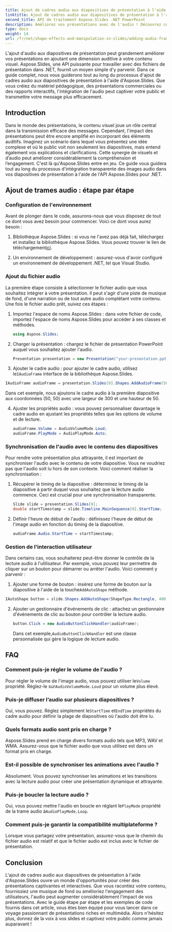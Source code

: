 ```yaml
---
title: Ajout de cadres audio aux diapositives de présentation à l'aide d'Aspose.Slides
linktitle: Ajout de cadres audio aux diapositives de présentation à l'aide d'Aspose.Slides
second_title: API de traitement Aspose.Slides .NET PowerPoint
description: Améliorez vos présentations avec de l'audio ! Découvrez comment ajouter des images audio aux diapositives de présentation à l'aide de l'API Aspose.Slides pour .NET. Obtenez des conseils étape par étape et des exemples de code.
type: docs
weight: 14
url: /fr/net/shape-effects-and-manipulation-in-slides/adding-audio-frames/
---
```


L'ajout d'audio aux diapositives de présentation peut grandement améliorer vos présentations en ajoutant une dimension auditive à votre contenu visuel. Aspose.Slides, une API puissante pour travailler avec des fichiers de présentation dans .NET, fournit un moyen simple d'y parvenir. Dans ce guide complet, nous vous guiderons tout au long du processus d'ajout de cadres audio aux diapositives de présentation à l'aide d'Aspose.Slides. Que vous créiez du matériel pédagogique, des présentations commerciales ou des rapports interactifs, l'intégration de l'audio peut captiver votre public et transmettre votre message plus efficacement.

## Introduction

Dans le monde des présentations, le contenu visuel joue un rôle central dans la transmission efficace des messages. Cependant, l'impact des présentations peut être encore amplifié en incorporant des éléments auditifs. Imaginez un scénario dans lequel vous présentez une idée complexe et où le public voit non seulement les diapositives, mais entend également vos explications et clarifications. Cette synergie de visuels et d’audio peut améliorer considérablement la compréhension et l’engagement. C'est là qu'Aspose.Slides entre en jeu. Ce guide vous guidera tout au long du processus d'intégration transparente des images audio dans vos diapositives de présentation à l'aide de l'API Aspose.Slides pour .NET.

## Ajout de trames audio : étape par étape

### Configuration de l'environnement

Avant de plonger dans le code, assurons-nous que vous disposez de tout ce dont vous avez besoin pour commencer. Voici ce dont vous aurez besoin :

1.  Bibliothèque Aspose.Slides : si vous ne l'avez pas déjà fait, téléchargez et installez la bibliothèque Aspose.Slides. Vous pouvez trouver le lien de téléchargement[ici](https://releases.aspose.com/slides/net/).

2. Un environnement de développement : assurez-vous d'avoir configuré un environnement de développement .NET, tel que Visual Studio.

### Ajout du fichier audio

La première étape consiste à sélectionner le fichier audio que vous souhaitez intégrer à votre présentation. Il peut s'agir d'une piste de musique de fond, d'une narration ou de tout autre audio complétant votre contenu. Une fois le fichier audio prêt, suivez ces étapes :

1. Importez l'espace de noms Aspose.Slides : dans votre fichier de code, importez l'espace de noms Aspose.Slides pour accéder à ses classes et méthodes.

   ```csharp
   using Aspose.Slides;
   ```

2. Charger la présentation : chargez le fichier de présentation PowerPoint auquel vous souhaitez ajouter l'audio.

   ```csharp
   Presentation presentation = new Presentation("your-presentation.pptx");
   ```

3.  Ajouter le cadre audio : pour ajouter le cadre audio, utilisez le`IAudioFrame` interface de la bibliothèque Aspose.Slides.

   ```csharp
   IAudioFrame audioFrame = presentation.Slides[0].Shapes.AddAudioFrame(50, 50, 300, 50, "path-to-your-audio-file.mp3");
   ```

   Dans cet exemple, nous ajoutons le cadre audio à la première diapositive aux coordonnées (50, 50) avec une largeur de 300 et une hauteur de 50.

4. Ajuster les propriétés audio : vous pouvez personnaliser davantage le cadre audio en ajustant les propriétés telles que les options de volume et de lecture.

   ```csharp
   audioFrame.Volume = AudioVolumeMode.Loud;
   audioFrame.PlayMode = AudioPlayMode.Auto;
   ```

### Synchronisation de l'audio avec le contenu des diapositives

Pour rendre votre présentation plus attrayante, il est important de synchroniser l'audio avec le contenu de votre diapositive. Vous ne voudriez pas que l'audio soit lu hors de son contexte. Voici comment réaliser la synchronisation :

1. Récupérer le timing de la diapositive : déterminez le timing de la diapositive à partir duquel vous souhaitez que la lecture audio commence. Ceci est crucial pour une synchronisation transparente.

   ```csharp
   Slide slide = presentation.Slides[0];
   double startTimestamp = slide.Timeline.MainSequence[0].StartTime;
   ```

2. Définir l'heure de début de l'audio : définissez l'heure de début de l'image audio en fonction du timing de la diapositive.

   ```csharp
   audioFrame.Audio.StartTime = startTimestamp;
   ```

### Gestion de l'interaction utilisateur

Dans certains cas, vous souhaiterez peut-être donner le contrôle de la lecture audio à l'utilisateur. Par exemple, vous pouvez leur permettre de cliquer sur un bouton pour démarrer ou arrêter l'audio. Voici comment y parvenir :

1.  Ajouter une forme de bouton : insérez une forme de bouton sur la diapositive à l'aide de la touche`AddAutoShape` méthode.

   ```csharp
   IAutoShape button = slide.Shapes.AddAutoShape(ShapeType.Rectangle, 400, 200, 100, 30);
   ```

2. Ajouter un gestionnaire d'événements de clic : attachez un gestionnaire d'événements de clic au bouton pour contrôler la lecture audio.

   ```csharp
   button.Click = new AudioButtonClickHandler(audioFrame);
   ```

    Dans cet exemple,`AudioButtonClickHandler` est une classe personnalisée qui gère la logique de lecture audio.

## FAQ

### Comment puis-je régler le volume de l'audio ?

 Pour régler le volume de l'image audio, vous pouvez utiliser le`Volume` propriété. Réglez-le sur`AudioVolumeMode.Loud` pour un volume plus élevé.

### Puis-je diffuser l’audio sur plusieurs diapositives ?

 Oui, vous pouvez. Réglez simplement le`StartTime` et`EndTime` propriétés du cadre audio pour définir la plage de diapositives où l'audio doit être lu.

### Quels formats audio sont pris en charge ?

Aspose.Slides prend en charge divers formats audio tels que MP3, WAV et WMA. Assurez-vous que le fichier audio que vous utilisez est dans un format pris en charge.

### Est-il possible de synchroniser les animations avec l'audio ?

Absolument. Vous pouvez synchroniser les animations et les transitions avec la lecture audio pour créer une présentation dynamique et attrayante.

### Puis-je boucler la lecture audio ?

 Oui, vous pouvez mettre l'audio en boucle en réglant le`PlayMode` propriété de la trame audio à`AudioPlayMode.Loop`.

### Comment puis-je garantir la compatibilité multiplateforme ?

Lorsque vous partagez votre présentation, assurez-vous que le chemin du fichier audio est relatif et que le fichier audio est inclus avec le fichier de présentation.

## Conclusion

L'ajout de cadres audio aux diapositives de présentation à l'aide d'Aspose.Slides ouvre un monde d'opportunités pour créer des présentations captivantes et interactives. Que vous racontiez votre contenu, fournissiez une musique de fond ou amélioriez l'engagement des utilisateurs, l'audio peut augmenter considérablement l'impact de vos présentations. Avec le guide étape par étape et les exemples de code fournis dans cet article, vous êtes bien équipé pour vous lancer dans ce voyage passionnant de présentations riches en multimédia. Alors n'hésitez plus, donnez de la voix à vos slides et captivez votre public comme jamais auparavant !